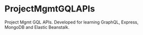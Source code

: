 # ProjectMgmtGQLAPIs
Project Mgmt GQL APIs. Developed for learning GraphQL, Express, MongoDB and Elastic Beanstalk.
